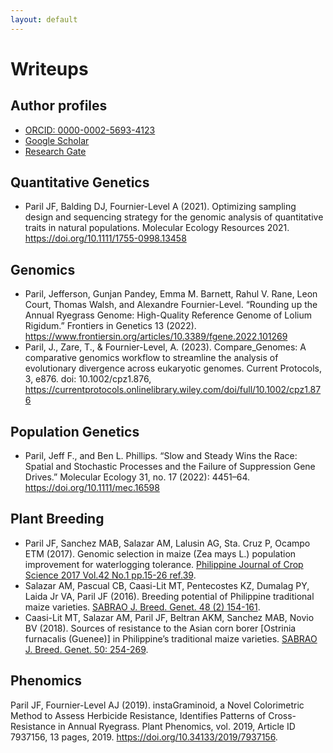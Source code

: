 ```yaml
---
layout: default
---
```


# Writeups

## Author profiles

- [ORCID: 0000-0002-5693-4123](https://orcid.org/0000-0002-5693-4123)
- [Google Scholar](https://scholar.google.com/citations?user=RkJkwZgAAAAJ&hl=en)
- [Research Gate](https://www.researchgate.net/profile/Jefferson-Paril)

## Quantitative Genetics

- Paril JF, Balding DJ, Fournier-Level A (2021). Optimizing sampling design and sequencing strategy for the genomic analysis of quantitative traits in natural populations.  Molecular Ecology Resources 2021. <https://doi.org/10.1111/1755-0998.13458>

## Genomics

- Paril, Jefferson, Gunjan Pandey, Emma M. Barnett, Rahul V. Rane, Leon Court, Thomas Walsh, and Alexandre Fournier-Level. “Rounding up the Annual Ryegrass Genome: High-Quality Reference Genome of Lolium Rigidum.” Frontiers in Genetics 13 (2022). <https://www.frontiersin.org/articles/10.3389/fgene.2022.101269>
- Paril, J., Zare, T., & Fournier-Level, A. (2023). Compare_Genomes: A comparative genomics workflow to streamline the analysis of evolutionary divergence across eukaryotic genomes. Current Protocols, 3, e876. doi: 10.1002/cpz1.876, <https://currentprotocols.onlinelibrary.wiley.com/doi/full/10.1002/cpz1.876>

## Population Genetics

- Paril, Jeff F., and Ben L. Phillips. “Slow and Steady Wins the Race: Spatial and Stochastic Processes and the Failure of Suppression Gene Drives.” Molecular Ecology 31, no. 17 (2022): 4451–64. <https://doi.org/10.1111/mec.16598>

## Plant Breeding

- Paril JF, Sanchez MAB, Salazar AM, Lalusin AG, Sta. Cruz P, Ocampo ETM (2017). Genomic selection in maize (Zea mays L.) population improvement for waterlogging tolerance. [Philippine Journal of Crop Science 2017 Vol.42 No.1 pp.15-26 ref.39](https://scholar.google.com/scholar?oi=bibs&cluster=11309067069127268177&btnI=1&hl=en).
- Salazar AM, Pascual CB, Caasi-Lit MT, Pentecostes KZ, Dumalag PY, Laida Jr VA, Paril JF (2016). Breeding potential of Philippine traditional maize varieties. [SABRAO J. Breed. Genet. 48 (2) 154-161](http://sabraojournal.org/wp-content/uploads/2018/01/SABRAO-J-Breed-Genet-48-2-154-161-Salazar-1.pdf).
- Caasi-Lit MT, Salazar AM, Paril JF, Beltran AKM, Sanchez MAB, Novio BV (2018). Sources of resistance to the Asian corn borer [Ostrinia furnacalis (Guenee)] in Philippine’s traditional maize varieties. [SABRAO J. Breed. Genet. 50: 254-269](http://sabraojournal.org/wp-content/uploads/2018/09/SABRAO-J-Breed-Genet-50-3-254-269-CAASI-LIT.pdf).

## Phenomics

Paril JF, Fournier-Level AJ (2019). instaGraminoid, a Novel Colorimetric Method to Assess Herbicide Resistance, Identifies Patterns of Cross-Resistance in Annual Ryegrass. Plant Phenomics, vol. 2019, Article ID 7937156, 13 pages, 2019. <https://doi.org/10.34133/2019/7937156>.
